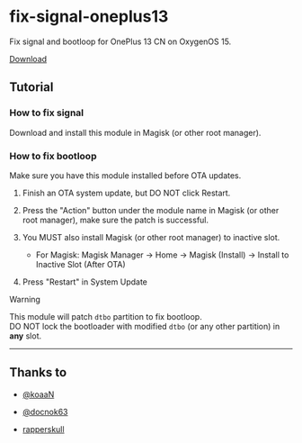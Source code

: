 # fix-signal-oneplus13

Fix signal and bootloop for OnePlus 13 CN on OxygenOS 15.

[Download](https://github.com/K58/fix-signal-oneplus13/releases)

## Tutorial

### How to fix signal

Download and install this module in Magisk (or other root manager).

### How to fix bootloop

Make sure you have this module installed before OTA updates.

1. Finish an OTA system update, but DO NOT click Restart.

2. Press the "Action" button under the module name in Magisk (or other root manager), make sure the patch is successful.

3. You MUST also install Magisk (or other root manager) to inactive slot.
    - For Magisk: Magisk Manager -> Home -> Magisk (Install) -> Install to Inactive Slot (After OTA)

4. Press "Restart" in System Update

> [!WARNING]  
> This module will patch `dtbo` partition to fix bootloop.<br>
> DO NOT lock the bootloader with modified `dtbo` (or any other partition) in **any** slot.

----

## Thanks to

- [@koaaN](https://xdaforums.com/m/koaan.3433581/)

- [@docnok63](https://xdaforums.com/m/docnok63.4967345/)

- [rapperskull](https://github.com/rapperskull)
